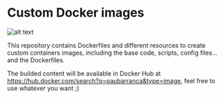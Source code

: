 # Custom Docker images

![alt text](http://dondocker.com/wp-content/uploads/2016/05/compose.png)

This repository contains Dockerfiles and different resources to create custom containers images, including the base code, scripts, config files... and the Dockerfiles.

The builded content will be available in Docker Hub at https://hub.docker.com/search?q=paubarranca&type=image, feel free to use whatever you want ;)

